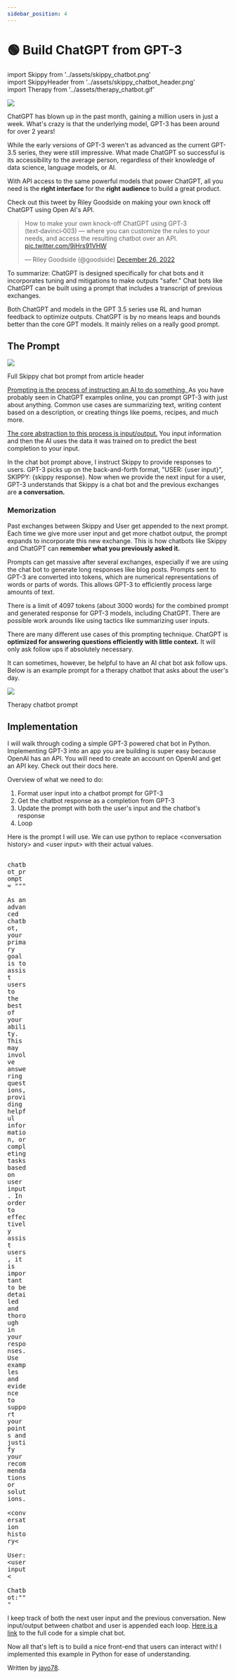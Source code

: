```yaml
---
sidebar_position: 4
---
```


# 🟢 Build ChatGPT from GPT-3

import Skippy from '../assets/skippy_chatbot.png'    
import SkippyHeader from '../assets/skippy_chatbot_header.png'    
import Therapy from '../assets/therapy_chatbot.gif'

<div style={{textAlign: 'left'}}>
  <img src={SkippyHeader} style={{width: "700px"}} />
</div>

ChatGPT has blown up in the past month, gaining a million users in just a week. What's crazy is that the underlying model, GPT-3 has been around for over 2 years!  

While the early versions of GPT-3 weren't as advanced as the current GPT-3.5 series, they were still impressive. What made ChatGPT so successful is its accessibility to the average person, regardless of their knowledge of data science, language models, or AI.   

With API access to the same powerful models that power ChatGPT, all you need is the **right interface** for the **right audience** to build a great product.   

Check out this tweet by Riley Goodside on making your own knock off ChatGPT using Open AI's API.

<blockquote class="twitter-tweet"><p lang="en" dir="ltr">How to make your own knock-off ChatGPT using GPT‑3 (text‑davinci‑003) — where you can customize the rules to your needs, and access the resulting chatbot over an API. <a href="https://t.co/9jHrs91VHW">pic.twitter.com/9jHrs91VHW</a></p>&mdash; Riley Goodside (@goodside) <a href="https://twitter.com/goodside/status/1607487283782995968?ref_src=twsrc%5Etfw">December 26, 2022</a></blockquote> <script async src="https://platform.twitter.com/widgets.js" charset="utf-8"></script> 

To summarize: ChatGPT is designed specifically for chat bots and it incorporates tuning and mitigations to make outputs "safer." Chat bots like ChatGPT can be built using a prompt that includes a transcript of previous exchanges.

Both ChatGPT and models in the GPT 3.5 series use RL and human feedback to optimize outputs. ChatGPT is by no means leaps and bounds better than the core GPT models. It mainly relies on a really good prompt.

## The Prompt

<div style={{textAlign: 'left'}}>
  <img src={Skippy} style={{width: "700px"}} />
  <p style={{color: "gray", fontSize: "12px", fontStyle: "italic"}}>Full Skippy chat bot prompt from article header</p>
</div>

<a href="https://learnprompting.org/docs/basics/prompting">Prompting is the process of instructing an AI to do something. </a> As you have probably seen in ChatGPT examples online, you can prompt GPT-3 with just about anything. Common use cases are summarizing text, writing content based on a description, or creating things like poems, recipes, and much more.

<p></p>

<a href="http://ai.stanford.edu/blog/in-context-learning/">The core abstraction to this process is input/output.</a> You input information and then the AI uses the data it was trained on to predict the best completion to your input.   

<p></p>

In the chat bot prompt above, I instruct Skippy to provide responses to users. GPT-3 picks up on the back-and-forth format, "USER: {user input}", SKIPPY: {skippy response}. Now when we provide the next input for a user, GPT-3 understands that Skippy is a chat bot and the previous exchanges are **a conversation.**

### Memorization

Past exchanges between Skippy and User get appended to  the next prompt. Each time we give more user input and get more chatbot output, the prompt expands to incorporate this new exchange. This is how chatbots like Skippy and ChatGPT can **remember what you previously asked it.**

Prompts can get massive after several exchanges, especially if we are using the chat bot to generate long responses like blog posts. Prompts sent to GPT-3 are converted into tokens, which are numerical representations of words or parts of words. This allows GPT-3 to efficiently process large amounts of text. 

There is a limit of 4097 tokens (about 3000 words) for the combined prompt and generated response for GPT-3 models, including ChatGPT. There are possible work arounds like using tactics like summarizing user inputs.

There are many different use cases of this prompting technique. ChatGPT is **optimized for answering questions efficiently with little context.** It will only ask follow ups if absolutely necessary.

It can sometimes, however, be helpful to have an AI chat bot ask follow ups. Below is an example prompt for a therapy chatbot that asks about the user's day.

<div style={{textAlign: 'left'}}>
  <img src={Therapy} style={{width: "700px"}} />
  <p style={{color: "gray", fontSize: "12px", fontStyle: "italic"}}>Therapy chatbot prompt</p>
</div>

## Implementation

I will walk through coding a simple GPT-3 powered chat bot in Python. Implementing GPT-3 into an app you are building is super easy because OpenAI has an API. You will need to create an account on OpenAI and get an API key. Check out their docs here.

Overview of what we need to do:

1. Format user input into a chatbot prompt for GPT-3
2. Get the chatbot response as a completion from GPT-3
3. Update the prompt with both the user's input and the chatbot's response
4. Loop

Here is the prompt I will use. We can use python to replace <conversation history\> and <user input\> with their actual values.

<pre style="white-space: pre-wrap; width: 50px">
    chatbot_prompt = """
        As an advanced chatbot, your primary goal is to assist users to the best of your ability. This may involve answering questions, providing helpful information, or completing tasks based on user input. In order to effectively assist users, it is important to be detailed and thorough in your responses. Use examples and evidence to support your points and justify your recommendations or solutions.
        &lt;conversation history&lt;
        User: &lt;user input&lt;
        Chatbot:"""
</pre>


<!-- <pre style="white-space: pre-wrap;">
    chatbot_prompt = """
As an advanced chatbot, your primary goal is to assist users to the best of your ability. This may involve answering questions, providing helpful information, or completing tasks based on user input. In order to effectively assist users, it is important to be detailed and thorough in your responses. Use examples and evidence to support your points and justify your recommendations or solutions.
&lt;conversation history&gt;
User: &lt;user input&gt;
Chatbot:"""
</pre>


<script src="https://gist.github.com/jayo78/79d8834e6e31bf942c7b604e1611b68d.js"></script> -->

I keep track of both the next user input and the previous conversation. New input/output between chatbot and user is appended each loop.
<a href="https://gist.github.com/jayo78/79d8834e6e31bf942c7b604e1611b68d">Here is a link</a> to the full code for a simple chat bot.

<p></p>

Now all that's left is to build a nice front-end that users can interact with! I implemented this example in Python for ease of understanding.

Written by [jayo78](https://twitter.com/jayo782).